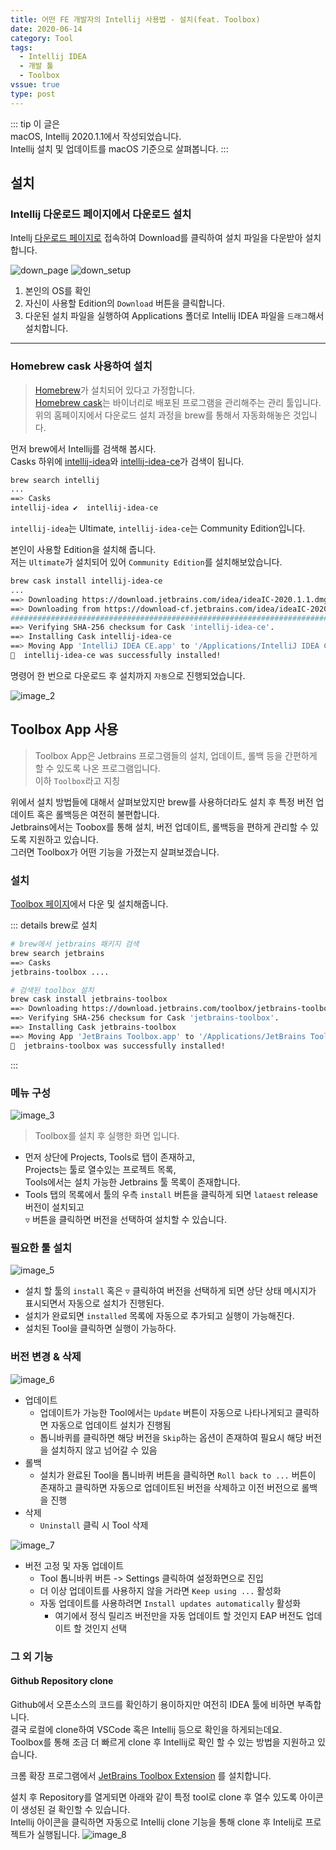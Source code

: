 ```yaml
---
title: 어떤 FE 개발자의 Intellij 사용법 - 설치(feat. Toolbox)
date: 2020-06-14
category: Tool
tags:
  - Intellij IDEA
  - 개발 툴
  - Toolbox
vssue: true
type: post
---
```

::: tip 이 글은  
macOS, Intellij 2020.1.1에서 작성되었습니다.  
Intellij 설치 및 업데이트를 macOS 기준으로 살펴봅니다.
:::

## 설치

### Intellij 다운로드 페이지에서 다운로드 설치

Intellj
[다운로드 페이지로](https://www.jetbrains.com/idea/download) 접속하여
Download를 클릭하여 설치 파일을 다운받아 설치합니다.

![down_page](./images/down_page.png)
![down_setup](./images/down_setup.png)
1. 본인의 OS를 확인
2. 자신이 사용할 Edition의 `Download` 버튼을 클릭합니다.
3. 다운된 설치 파일을 실행하여 Applications 폴더로 Intellij IDEA 파일을
   `드래그`해서 설치합니다.

---

### Homebrew cask 사용하여 설치
> [Homebrew](https://brew.sh/)가 설치되어 있다고 가정합니다.  
> [Homebrew cask](https://github.com/Homebrew/homebrew-cask)는 바이너리로
> 배포된 프로그램을 관리해주는 관리 툴입니다.  
> 위의 홈페이지에서 다운로드 설치 과정을 brew를 통해서 자동화해놓은 것입니다.

먼저 brew에서 Intellij를 검색해 봅시다.  
Casks 하위에
[intellij-idea](https://github.com/Homebrew/homebrew-cask/blob/master/Casks/intellij-idea.rb)와
[intellij-idea-ce](https://github.com/Homebrew/homebrew-cask/blob/master/Casks/intellij-idea-ce.rb)가
검색이 됩니다.

```bash
brew search intellij
...
==> Casks
intellij-idea ✔  intellij-idea-ce
```
`intellij-idea`는 Ultimate, `intellij-idea-ce`는 Community Edition입니다.

본인이 사용할 Edition을 설치해 줍니다.  
저는 `Ultimate`가 설치되어 있어 `Community Edition`를 설치해보았습니다.
```bash
brew cask install intellij-idea-ce
...
==> Downloading https://download.jetbrains.com/idea/ideaIC-2020.1.1.dmg
==> Downloading from https://download-cf.jetbrains.com/idea/ideaIC-2020.1.1.dmg
######################################################################## 100.0%
==> Verifying SHA-256 checksum for Cask 'intellij-idea-ce'.
==> Installing Cask intellij-idea-ce
==> Moving App 'IntelliJ IDEA CE.app' to '/Applications/IntelliJ IDEA CE.app'.
🍺  intellij-idea-ce was successfully installed!
```

명령어 한 번으로 다운로드 후 설치까지 `자동`으로 진행되었습니다.

![image_2](./images/image_2.png)

## Toolbox App 사용
> Toolbox App은 Jetbrains 프로그램들의 설치, 업데이트, 롤백 등을 간편하게 할 수 있도록
> 나온 프로그램입니다.  
> 이하 `Toolbox`라고 지칭

위에서 설치 방법들에 대해서 살펴보았지만 brew를 사용하더라도 설치 후 특정 버전 업데이트 혹은
롤백등은 여전히 불편합니다.  
Jetbrains에서는 Toobox를 통해 설치, 버전 업데이트, 롤백등을 편하게 관리할 수 있도록
지원하고 있습니다.  
그러면 Toolbox가 어떤 기능을 가졌는지 살펴보겠습니다.


### 설치
[Toolbox 페이지](https://www.jetbrains.com/toolbox-app/)에서 다운 및 설치해줍니다.

::: details brew로 설치
```bash
# brew에서 jetbrains 패키지 검색
brew search jetbrains
==> Casks
jetbrains-toolbox ....

# 검색된 toolbox 설치
brew cask install jetbrains-toolbox   
==> Downloading https://download.jetbrains.com/toolbox/jetbrains-toolbox-1.17.7018.dmg
==> Verifying SHA-256 checksum for Cask 'jetbrains-toolbox'.
==> Installing Cask jetbrains-toolbox
==> Moving App 'JetBrains Toolbox.app' to '/Applications/JetBrains Toolbox.app'.
🍺  jetbrains-toolbox was successfully installed!

```
:::

### 메뉴 구성

![image_3](./images/image_3.png)
> Toolbox를 설치 후 실행한 화면 입니다.

- 먼저 상단에 Projects, Tools로 탭이 존재하고,  
  Projects는 툴로 열수있는 프로젝트 목록,  
  Tools에서는 설치 가능한 Jetbrains 툴 목록이 존재합니다.
- Tools 탭의 목록에서 툴의 우측 `install` 버튼을 클릭하게 되면 `lataest` release
  버전이 설치되고  
  `▽` 버튼을 클릭하면 버전을 선택하여 설치할 수 있습니다.

### 필요한 툴 설치

![image_5](./images/image_5.png)

- 설치 할 툴의 `install` 혹은 `▽` 클릭하여 버전을 선택하게 되면 상단 상태 메시지가
  표시되면서 자동으로 설치가 진행된다.
- 설치가 완료되면 `installed` 목록에 자동으로 추가되고 실행이 가능해진다.
- 설치된 Tool을 클릭하면 실행이 가능하다.

### 버전 변경 & 삭제
![image_6](./images/image_6.png)

- 업데이트
  - 업데이트가 가능한 Tool에서는 `Update` 버튼이 자동으로 나타나게되고 클릭하면 자동으로
    업데이트 설치가 진행됨
  - 톱니바퀴를 클릭하면 해당 버전을 `Skip`하는 옵션이 존재하여 필요시 해당 버전을 설치하지
    않고 넘어갈 수 있음
- 롤백
  - 설치가 완료된 Tool을 톱니바퀴 버튼을 클릭하면 `Roll back to ...` 버튼이 존재하고
    클릭하면 자동으로 업데이트된 버전을 삭제하고 이전 버전으로 롤백을 진행
- 삭제
  - `Uninstall` 클릭 시 Tool 삭제

![image_7](./images/image_7.png)
- 버전 고정 및 자동 업데이트
  - Tool 톱니바퀴 버튼 -> Settings 클릭하여 설정화면으로 진입
  - 더 이상 업데이트를 사용하지 않을 거라면 `Keep using ...` 활성화
  - 자동 업데이트를 사용하려면 `Install updates automatically` 활성화
    - 여기에서 정식 릴리즈 버전만을 자동 업데이트 할 것인지 EAP 버전도 업데이트 할 것인지
      선택

### 그 외 기능

#### Github Repository clone
Github에서 오픈소스의 코드를 확인하기 용이하지만 여전히 IDEA 툴에 비하면 부족합니다.  
결국 로컬에 clone하여 VSCode 혹은 Intellij 등으로 확인을 하게되는데요.  
Toolbox를 통해 조금 더 빠르게 clone 후 Intellij로 확인 할 수 있는 방법을 지원하고
있습니다.

크롬 확장 프로그램에서
[JetBrains Toolbox Extension](https://chrome.google.com/webstore/detail/jetbrains-toolbox-extensi/offnedcbhjldheanlbojaefbfbllddna)
를 설치합니다.

설치 후 Repository를 열게되면 아래와 같이 특정 tool로 clone 후 열수 있도록 아이콘이
생성된 걸 확인할 수 있습니다.  
Intellij 아이콘을 클릭하면 자동으로 Intellij clone 기능을 통해 clone 후 Intelij로
프로젝트가 실행됩니다.
![image_8](./images/image_8.png)

